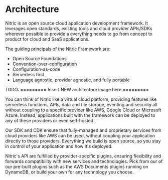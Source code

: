 # Architecture

Nitric is an open source cloud application development framework. It leverages open standards, existing tools and cloud provider APIs/SDKs wherever possible to provide a everything needs to go from concept to product for cloud and SaaS applications.

The guiding principals of the Nitric Framework are:

- Open Source Foundations
- Convention-over-configuration
- Configuration-as-code
- Serverless first
- Language agnostic, provider agnostic, and fully portable

TODO: ========= Insert NEW architecture image here =========

You can think of Nitric like a virtual cloud platform, providing features like serverless functions, APIs, data and file storage, eventing and security all without coupling to a specific provider like AWS, Google Cloud or Microsoft Azure. Instead, applications built with the framework can be deployed to any of these providers or even self-hosted.

Our SDK and CDK ensure that fully-managed and proprietary services from cloud providers like AWS can be used, without coupling your application directly to those providers. Everything we build is open source, so you stay in control of your application and how it's deployed.

Nitric's API are fulfilled by provider-specific plugins, ensuring flexibility and forwards compatibility with new services and technologies. Pick from our of our pre-built plugins such as the AWS Documents plugins running on DynamoDB, or build your own for any technology you choose.

